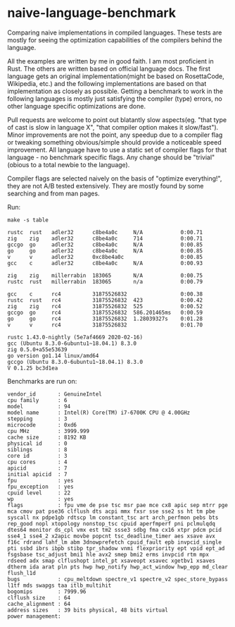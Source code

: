 # naive-language-benchmark

Comparing naive implementations in compiled languages. These tests are mostly for seeing the optimization capabilities of the compilers behind the language.

All the examples are written by me in good faith. I am most proficient in Rust. The others are written based on official language docs.
The first language gets an original implementation(might be based on RosettaCode, Wikipedia, etc.) and the following implementations
are based on that implementation as closely as possible. Getting a benchmark to work in the following languages is mostly just satisfying 
the compiler (type) errors, no other language specific optimizations are done.

Pull requests are welcome to point out blatantly slow aspects(eg. "that type of cast is slow in language X", "that compiler option makes it slow/fast"). Minor improvements
are not the point, any speedup due to a compiler flag or tweaking something obvious/simple should provide a noticeable speed improvement. 
All language have to use a static set of compiler flags for that language - no benchmark specific flags.
Any change should be "trivial" (obious to a total newbie to the language).

Compiler flags are selected naively on the basis of "optimize everything!", they are not A/B tested extensively. They are mostly found by some searching and from man pages.

Run:
```
make -s table
```

```
rustc  rust   adler32      c8be4a0c     N/A            0:00.71 
zig    zig    adler32      c8be4a0c     714            0:00.71 
gccgo  go     adler32      c8be4a0c     N/A            0:00.85 
go     go     adler32      c8be4a0c     N/A            0:00.85 
v      v      adler32      0xc8be4a0c                  0:00.85 
gcc    c      adler32      c8be4a0c     N/A            0:00.93 

zig    zig    millerrabin  183065       N/A            0:00.75 
rustc  rust   millerrabin  183065       n/a            0:00.79 

gcc    c      rc4          31875526832                 0:00.38 
rustc  rust   rc4          31875526832  423            0:00.42 
zig    zig    rc4          31875526832  525            0:00.52 
gccgo  go     rc4          31875526832  586.201465ms   0:00.59 
go     go     rc4          31875526832  1.28039327s    0:01.28 
v      v      rc4          31875526832                 0:01.70 
```
```
rustc 1.43.0-nightly (5e7af4669 2020-02-16)
gcc (Ubuntu 8.3.0-6ubuntu1~18.04.1) 8.3.0
zig 0.5.0+a55e53639
go version go1.14 linux/amd64
gccgo (Ubuntu 8.3.0-6ubuntu1~18.04.1) 8.3.0
V 0.1.25 bc3d1ea
```

Benchmarks are run on:
```
vendor_id       : GenuineIntel
cpu family      : 6
model           : 94
model name      : Intel(R) Core(TM) i7-6700K CPU @ 4.00GHz
stepping        : 3
microcode       : 0xd6
cpu MHz         : 3999.999
cache size      : 8192 KB
physical id     : 0
siblings        : 8
core id         : 3
cpu cores       : 4
apicid          : 7
initial apicid  : 7
fpu             : yes
fpu_exception   : yes
cpuid level     : 22
wp              : yes
flags           : fpu vme de pse tsc msr pae mce cx8 apic sep mtrr pge mca cmov pat pse36 clflush dts acpi mmx fxsr sse sse2 ss ht tm pbe syscall nx pdpe1gb rdtscp lm constant_tsc art arch_perfmon pebs bts rep_good nopl xtopology nonstop_tsc cpuid aperfmperf pni pclmulqdq dtes64 monitor ds_cpl vmx est tm2 ssse3 sdbg fma cx16 xtpr pdcm pcid sse4_1 sse4_2 x2apic movbe popcnt tsc_deadline_timer aes xsave avx f16c rdrand lahf_lm abm 3dnowprefetch cpuid_fault epb invpcid_single
pti ssbd ibrs ibpb stibp tpr_shadow vnmi flexpriority ept vpid ept_ad fsgsbase tsc_adjust bmi1 hle avx2 smep bmi2 erms invpcid rtm mpx rdseed adx smap clflushopt intel_pt xsaveopt xsavec xgetbv1 xsaves dtherm ida arat pln pts hwp hwp_notify hwp_act_window hwp_epp md_clear flush_l1d
bugs            : cpu_meltdown spectre_v1 spectre_v2 spec_store_bypass l1tf mds swapgs taa itlb_multihit
bogomips        : 7999.96
clflush size    : 64
cache_alignment : 64
address sizes   : 39 bits physical, 48 bits virtual
power management:
```
